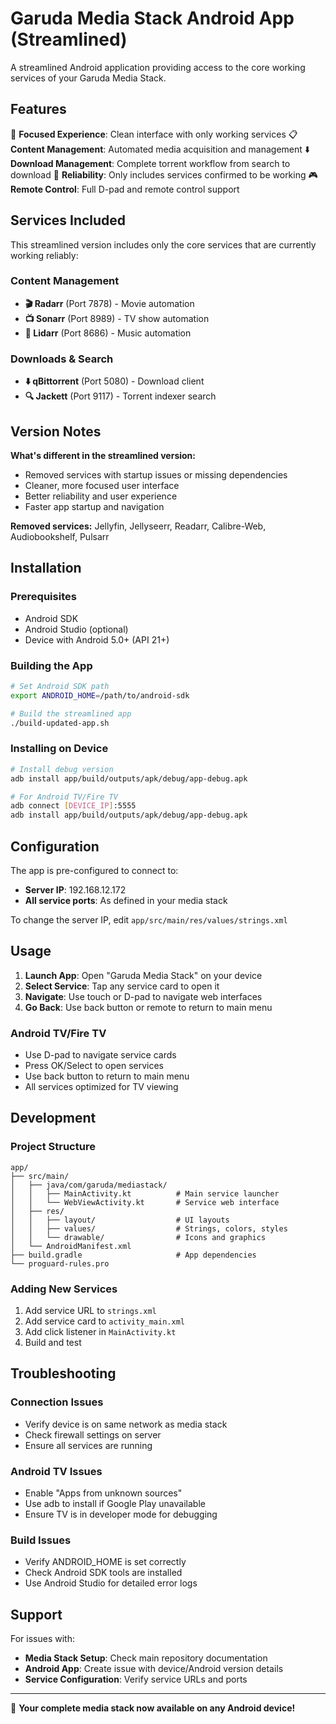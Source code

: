 # Garuda Media Stack Android App (Streamlined)

A streamlined Android application providing access to the core working services of your Garuda Media Stack.

## Features

📱 **Focused Experience**: Clean interface with only working services
📋 **Content Management**: Automated media acquisition and management
⬇️ **Download Management**: Complete torrent workflow from search to download
🎯 **Reliability**: Only includes services confirmed to be working
🎮 **Remote Control**: Full D-pad and remote control support

## Services Included

This streamlined version includes only the core services that are currently working reliably:

### Content Management  
- **🎬 Radarr** (Port 7878) - Movie automation
- **📺 Sonarr** (Port 8989) - TV show automation
- **🎵 Lidarr** (Port 8686) - Music automation

### Downloads & Search
- **⬇️ qBittorrent** (Port 5080) - Download client
- **🔍 Jackett** (Port 9117) - Torrent indexer search

## Version Notes

**What's different in the streamlined version:**
- Removed services with startup issues or missing dependencies
- Cleaner, more focused user interface
- Better reliability and user experience
- Faster app startup and navigation

**Removed services:** Jellyfin, Jellyseerr, Readarr, Calibre-Web, Audiobookshelf, Pulsarr

## Installation

### Prerequisites
- Android SDK
- Android Studio (optional)
- Device with Android 5.0+ (API 21+)

### Building the App

```bash
# Set Android SDK path
export ANDROID_HOME=/path/to/android-sdk

# Build the streamlined app
./build-updated-app.sh
```

### Installing on Device

```bash
# Install debug version
adb install app/build/outputs/apk/debug/app-debug.apk

# For Android TV/Fire TV
adb connect [DEVICE_IP]:5555
adb install app/build/outputs/apk/debug/app-debug.apk
```

## Configuration

The app is pre-configured to connect to:
- **Server IP**: 192.168.12.172
- **All service ports**: As defined in your media stack

To change the server IP, edit `app/src/main/res/values/strings.xml`

## Usage

1. **Launch App**: Open "Garuda Media Stack" on your device
2. **Select Service**: Tap any service card to open it
3. **Navigate**: Use touch or D-pad to navigate web interfaces
4. **Go Back**: Use back button or remote to return to main menu

### Android TV/Fire TV

- Use D-pad to navigate service cards
- Press OK/Select to open services
- Use back button to return to main menu
- All services optimized for TV viewing

## Development

### Project Structure
```
app/
├── src/main/
│   ├── java/com/garuda/mediastack/
│   │   ├── MainActivity.kt          # Main service launcher
│   │   └── WebViewActivity.kt       # Service web interface
│   ├── res/
│   │   ├── layout/                  # UI layouts
│   │   ├── values/                  # Strings, colors, styles
│   │   └── drawable/                # Icons and graphics
│   └── AndroidManifest.xml
├── build.gradle                     # App dependencies
└── proguard-rules.pro
```

### Adding New Services

1. Add service URL to `strings.xml`
2. Add service card to `activity_main.xml`  
3. Add click listener in `MainActivity.kt`
4. Build and test

## Troubleshooting

### Connection Issues
- Verify device is on same network as media stack
- Check firewall settings on server
- Ensure all services are running

### Android TV Issues
- Enable "Apps from unknown sources" 
- Use adb to install if Google Play unavailable
- Ensure TV is in developer mode for debugging

### Build Issues
- Verify ANDROID_HOME is set correctly
- Check Android SDK tools are installed
- Use Android Studio for detailed error logs

## Support

For issues with:
- **Media Stack Setup**: Check main repository documentation
- **Android App**: Create issue with device/Android version details
- **Service Configuration**: Verify service URLs and ports

---

🚀 **Your complete media stack now available on any Android device!**
